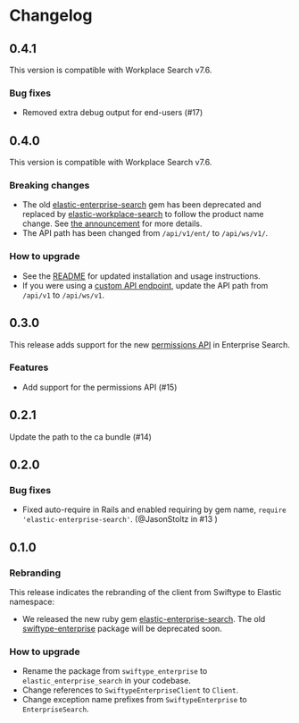 # Changelog

## 0.4.1

This version is compatible with Workplace Search v7.6.

### Bug fixes
- Removed extra debug output for end-users (#17)

## 0.4.0

This version is compatible with Workplace Search v7.6.

### Breaking changes

- The old [elastic-enterprise-search](https://rubygems.org/gems/elastic-enterprise-search/) gem has been deprecated and replaced by [elastic-workplace-search](https://rubygems.org/gems/elastic-workplace-search/) to follow the product name change. See [the announcement](https://www.elastic.co/blog/elastic-enterprise-search-updates-for-7-6-0) for more details.
- The API path has been changed from `/api/v1/ent/` to `/api/ws/v1/`.

### How to upgrade

- See the [README](https://github.com/elastic/workplace-search-ruby) for updated installation and usage instructions.
- If you were using a [custom API endpoint](https://github.com/elastic/workplace-search-ruby#change-api-endpoint), update the API path from `/api/v1` to `/api/ws/v1`.

## 0.3.0

This release adds support for the new [permissions API](https://swiftype.com/documentation/enterprise-search/api/document-permissions) in Enterprise Search.

### Features
- Add support for the permissions API (#15)

## 0.2.1

Update the path to the ca bundle (#14)

## 0.2.0

### Bug fixes
- Fixed auto-require in Rails and enabled requiring by gem name, `require 'elastic-enterprise-search'`. (@JasonStoltz in #13 )

## 0.1.0

### Rebranding
This release indicates the rebranding of the client from Swiftype to Elastic namespace:
- We released the new ruby gem [elastic-enterprise-search](https://rubygems.org/gems/elastic-enterprise-search). The old [swiftype-enterprise](https://pypi.org/project/swiftype-enterprise/) package will be deprecated soon.

### How to upgrade
- Rename the package from `swiftype_enterprise` to `elastic_enterprise_search` in your codebase.
- Change references to `SwiftypeEnterpriseClient` to `Client`.
- Change exception name prefixes from `SwiftypeEnterprise` to `EnterpriseSearch`.
